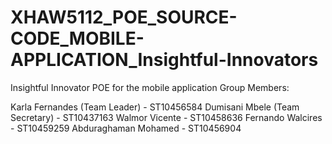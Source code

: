 # XHAW5112_POE_SOURCE-CODE_MOBILE-APPLICATION_Insightful-Innovators
Insightful Innovator POE for the mobile application
Group Members:

Karla Fernandes (Team Leader) - ST10456584
Dumisani Mbele (Team Secretary) - ST10437163
Walmor Vicente - ST10458636
Fernando Walcires - ST10459259
Abduraghaman Mohamed - ST10456904
